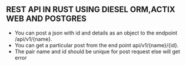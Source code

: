 ## REST API IN RUST USING DIESEL ORM,ACTIX WEB AND POSTGRES
- You can post a json with id and details as an object to the endpoint /api/v1/{name}.
- You can get a particular post from the end point api/v1/{name}/{id}.
- The pair name and id should be unique for post request else will get error
